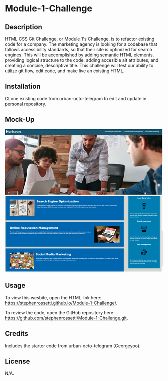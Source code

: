 # Module-1-Challenge

## Description

HTML CSS Git Challenge, or Module 1's Challenge, is to refactor existing code for a company. The marketing agency is looking for a codebase that follows accessibility standards, so that their site is optimized for search engines. This will be accomplished by adding semantic HTML elements, providing logical structure to the code, adding accesible alt attributes, and creating a concise, descriptive title. This challenge will test our ability to utilize git flow, edit code, and make live an existing HTML.

## Installation

CLone existing code from urban-octo-telegram to edit and update in personal repository.

## Mock-Up

![alt text](https://github.com/stephenrossetti/Module-1-Challenge/blob/main/assets/images/Mock-Up.png)
![alt text](https://github.com/stephenrossetti/Module-1-Challenge/blob/main/assets/images/Mock-Up2.png)

## Usage

To view this wesbite, open the HTML link here: https://stephenrossetti.github.io/Module-1-Challenge/.

To review the code, open the GitHub repository here: https://github.com/stephenrossetti/Module-1-Challenge.git.

## Credits

Includes the starter code from urban-octo-telegram (Georgeyoo).

## License

N/A.


